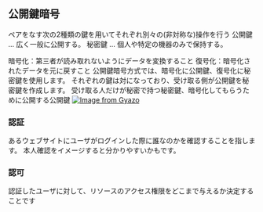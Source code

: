 ## 公開鍵暗号

ペアをなす次の2種類の鍵を用いてそれぞれ別々の(非対称な)操作を行う
公開鍵 … 広く一般に公開する。
秘密鍵 … 個人や特定の機器のみで保持する。

暗号化：第三者が読み取れないようにデータを変換すること
復号化：暗号化されたデータを元に戻すこと
公開鍵暗号方式では、暗号化に公開鍵、復号化に秘密鍵を使用します。
それぞれの鍵は対になっており、受け取る側が公開鍵を秘密鍵を作成します。
受け取る人だけが秘密で持つ秘密鍵、暗号化してもらうために公開する公開鍵
[![Image from Gyazo](https://i.gyazo.com/b487b40a27f4c50b6639fbfb804d2878.png)](https://gyazo.com/b487b40a27f4c50b6639fbfb804d2878)

### 認証
あるウェブサイトにユーザがログインした際に誰なのかを確認することを指します。
本人確認をイメージすると分かりやすいかもです。

### 認可
認証したユーザに対して、リソースのアクセス権限をどこまで与えるか決定することです
